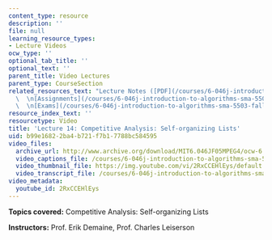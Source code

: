 ```yaml
---
content_type: resource
description: ''
file: null
learning_resource_types:
- Lecture Videos
ocw_type: ''
optional_tab_title: ''
optional_text: ''
parent_title: Video Lectures
parent_type: CourseSection
related_resources_text: "Lecture Notes ([PDF](/courses/6-046j-introduction-to-algorithms-sma-5503-fall-2005/resources/lec14))\
  \  \n[Assignments](/courses/6-046j-introduction-to-algorithms-sma-5503-fall-2005/pages/assignments)\
  \  \n[Exams](/courses/6-046j-introduction-to-algorithms-sma-5503-fall-2005/pages/exams)"
resource_index_text: ''
resourcetype: Video
title: 'Lecture 14: Competitive Analysis: Self-organizing Lists'
uid: b99e1682-2ba4-b721-f7b1-7788bc584595
video_files:
  archive_url: http://www.archive.org/download/MIT6.046JF05MPEG4/ocw-6.046-02nov2005-220k.mp4
  video_captions_file: /courses/6-046j-introduction-to-algorithms-sma-5503-fall-2005/1f946708d32a5c498ae3140f253e88de_2RxCCEHlEys.vtt
  video_thumbnail_file: https://img.youtube.com/vi/2RxCCEHlEys/default.jpg
  video_transcript_file: /courses/6-046j-introduction-to-algorithms-sma-5503-fall-2005/45580f2002aa19c1e5ce37d2f5acf3a1_2RxCCEHlEys.pdf
video_metadata:
  youtube_id: 2RxCCEHlEys
---
```


**Topics covered:** Competitive Analysis: Self-organizing Lists

**Instructors:** Prof. Erik Demaine, Prof. Charles Leiserson